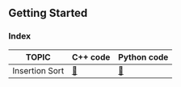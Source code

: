 ## Getting Started ##
### Index ###
|TOPIC|C++ code|Python code|
|---|---|---|
|Insertion Sort|[🔗](https://github.com/Sahil1728/CLRS/blob/main/Chapter%2002/insertionSort.cpp)|[🔗](https://github.com/Sahil1728/CLRS/blob/main/Chapter%2002/insertionSort.py)
